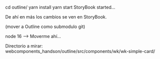 cd outline/
yarn install
yarn start
	StoryBook started...

De ahí en más los cambios se ven en StoryBook.

(mover a Outline como submodulo git)

node 16 --> Moverme ahí...

Directorio a mirar:
	webcomponents_handson/outline/src/components/wk/wk-simple-card/
